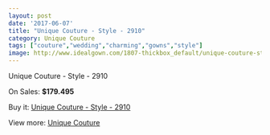 ```yaml
---
layout: post
date: '2017-06-07'
title: "Unique Couture - Style - 2910"
category: Unique Couture
tags: ["couture","wedding","charming","gowns","style"]
image: http://www.idealgown.com/1807-thickbox_default/unique-couture-style-2910.jpg
---
```

Unique Couture - Style - 2910

On Sales: **$179.495**
<a href="https://www.idealgown.com/en/unique-couture/852-unique-couture-style-2910.html"><amp-img layout="responsive" width="600" height="600" src="//www.idealgown.com/1807-thickbox_default/unique-couture-style-2910.jpg" alt="Unique Couture - Style - 2910 0" /></a>
<a href="https://www.idealgown.com/en/unique-couture/852-unique-couture-style-2910.html"><amp-img layout="responsive" width="600" height="600" src="//www.idealgown.com/1808-thickbox_default/unique-couture-style-2910.jpg" alt="Unique Couture - Style - 2910 1" /></a>

Buy it: [Unique Couture - Style - 2910](https://www.idealgown.com/en/unique-couture/852-unique-couture-style-2910.html "Unique Couture - Style - 2910")

View more: [Unique Couture](https://www.idealgown.com/en/11-unique-couture "Unique Couture")